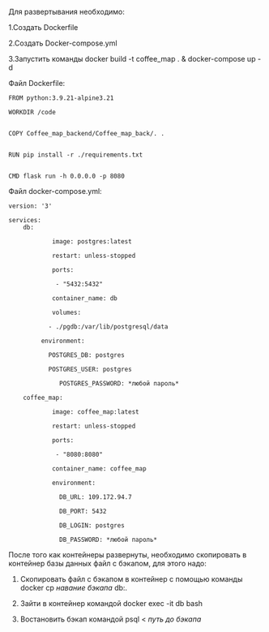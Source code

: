 Для развертывания необходимо:
  
  1.Создать Dockerfile
  
  2.Создать Docker-compose.yml
  
  3.Запустить команды docker build -t coffee_map . & docker-compose up -d

Файл Dockerfile:

	FROM python:3.9.21-alpine3.21

	WORKDIR /code


	COPY Coffee_map_backend/Coffee_map_back/. .


	RUN pip install -r ./requirements.txt


	CMD flask run -h 0.0.0.0 -p 8080

Файл docker-compose.yml:

	version: '3'

	services:
  		db:
  
    			image: postgres:latest
    
    			restart: unless-stopped
    
    			ports:
    
     			 - "5432:5432"
    
    			container_name: db
    
    			volumes:
    
   			   - ./pgdb:/var/lib/postgresql/data
    
   			 environment:
    
   			   POSTGRES_DB: postgres
      
   			   POSTGRES_USER: postgres
   			   
    			  POSTGRES_PASSWORD: *любой пароль*
  
  		coffee_map:
  
    			image: coffee_map:latest
    
    			restart: unless-stopped
    
    			ports:
    
     			 - "8080:8080"
    
    			container_name: coffee_map
    
    			environment:
    
    			  DB_URL: 109.172.94.7
      
    			  DB_PORT: 5432
      
     			  DB_LOGIN: postgres
      
      			  DB_PASSWORD: *любой пароль*
После того как контейнеры развернуты, необходимо скопировать в контейнер базы данных файл с бэкапом, для этого надо:

 1. Скопировать файл с бэкапом в контейнер с помощью команды docker cp *навание бэкапа* db:.

 2. Зайти в контейнер командой docker exec -it db bash

 3. Востановить бэкап командой psql < *путь до бэкапа*
